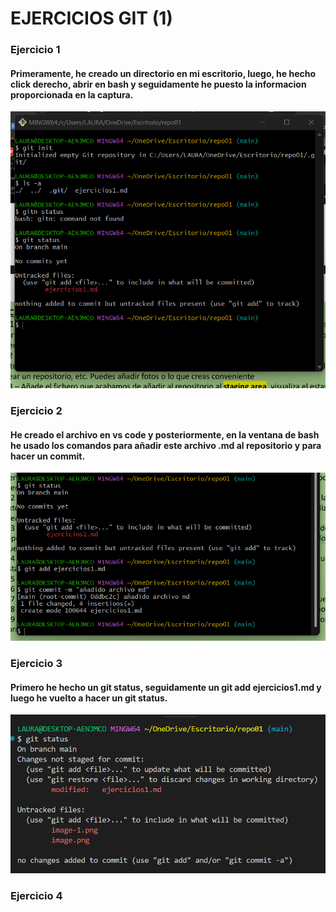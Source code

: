 # EJERCICIOS GIT   (1)
### Ejercicio 1
#### Primeramente, he creado un directorio en mi escritorio, luego, he hecho click derecho, abrir en bash y seguidamente he puesto la informacion proporcionada en la captura.
![alt text](image.png)  

### Ejercicio 2  
#### He creado el archivo en vs code y posteriormente, en la ventana de bash he usado los comandos para añadir este archivo .md al repositorio y para hacer un commit.

![alt text](image-1.png)  

### Ejercicio 3  
#### Primero he hecho un git status, seguidamente un git add ejercicios1.md y luego he vuelto a hacer un git status.

![alt text](image-2.png)  

### Ejercicio 4
#### 
